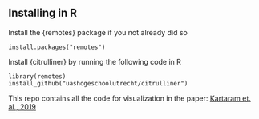 ## Installing in R

Install the {remotes} package if you not already did so
```
install.packages("remotes")
```

Install {citrulliner} by running the following code in R
```
library(remotes)
install_github("uashogeschoolutrecht/citrulliner")
```
This repo contains all the code for visualization in the paper: [Kartaram et. al., 2019](https://doi.org/10.1016/j.clnu.2018.09.029)

